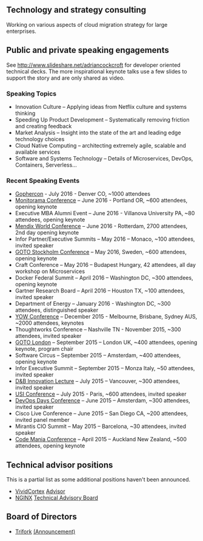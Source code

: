 ## Technology and strategy consulting
Working on various aspects of cloud migration strategy for large enterprises.

## Public and private speaking engagements
See http://www.slideshare.net/adriancockcroft for developer oriented technical decks. The more inspirational keynote talks use a few slides to support the story and are only shared as video.

### Speaking Topics
- Innovation Culture – Applying ideas from Netflix culture and systems thinking
- Speeding Up Product Development – Systematically removing friction and creating feedback
- Market Analysis – Insight into the state of the art and leading edge technology choices
- Cloud Native Computing – architecting extremely agile, scalable and available services
- Software and Systems Technology – Details of Microservices, DevOps, Containers, Serverless...

### Recent Speaking Events
- [Gophercon](http://www.slideshare.net/adriancockcroft/gophercon-2016-communicating-sequential-goroutines) - July 2016 - Denver CO, ~1000 attendees
- [Monitorama Conference](https://vimeo.com/173609948) – June 2016 - Portland OR, ~600 attendees, opening keynote
- Executive MBA Alumni Event – June 2016 - Villanova University PA, ~80 attendees, opening keynote
- [Mendix World Conference](https://www.youtube.com/watch?v=Bn2WLIpPxX8) – June 2016 - Rotterdam, 2700 attendees, 2nd day opening keynote
- Infor Partner/Executive Summits – May 2016 – Monaco, ~100 attendees, invited speaker
- [GOTO Stockholm Conference](https://www.youtube.com/watch?v=XsmxMlYbXho) – May 2016, Sweden, ~600 attendees, opening keynote
- Craft Conference – May 2016 – Budapest Hungary, 42 attendees, all day workshop on Microservices
- Docker Federal Summit – April 2016 – Washington DC, ~300 attendees, opening keynote
- Gartner Research Board – April 2016 – Houston TX, ~100 attendees, invited speaker
- Department of Energy – January 2016 - Washington DC, ~300 attendees, distinguished speaker
- [YOW Conference](https://www.youtube.com/watch?v=iMJymSrKqF4) – December 2015 - Melbourne, Brisbane, Sydney AUS, ~2000 attendees, keynotes
- Thoughtworks Conference – Nashville TN - November 2015, ~300 attendees, invited speaker
- [GOTO London](https://www.youtube.com/watch?v=SBp7AWelOhM) – September 2015 – London UK, ~400 attendees, opening keynote, program chair
- Software Circus – September 2015 – Amsterdam, ~400 attendees, opening keynote
- Infor Executive Summit – September 2015 – Monza Italy, ~50 attendees, invited speaker
- [D&B Innovation Lecture](https://techvibes.com/2015/07/14/the-future-of-the-cloud-2015-07-14) – July 2015 – Vancouver, ~300 attendees, invited speaker
- [USI Conference](https://www.youtube.com/watch?v=-vlOG3UIp9c) – July 2015 - Paris, ~600 attendees, invited speaker
- [DevOps Days Conference](https://vimeo.com/album/3468700/video/131859226) – June 2015 – Amsterdam, ~300 attendees, invited speaker
- Cisco Live Conference – June 2015 – San Diego CA, ~200 attendees, invited panel member
- Mirantis CIO Summit – May 2015 – Barcelona, ~30 attendees, invited speaker
- [Code Mania Conference](https://www.youtube.com/watch?v=tvJu5xSOqTw) – April 2015 – Auckland New Zealand, ~500 attendees, opening keynote

## Technical advisor positions
This is a partial list as some additional positions haven't been announced.
- [VividCortex](http://www.vividcortex.com) [Advisor](https://www.vividcortex.com/about-us/)
- [NGINX](http://www.nginx.com) [Technical Advisory Board](https://www.nginx.com/leadership-team/)

## Board of Directors
- [Trifork](http://www.trifork.com) [(Announcement)](http://investor.trifork.com/2016/05/11/trifork-strengthens-top-management/) 
